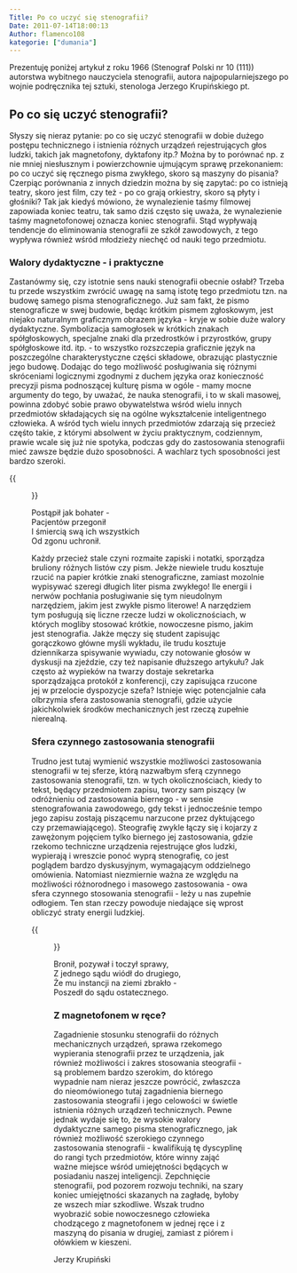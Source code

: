```yaml
---
Title: Po co uczyć się stenografii?
Date: 2011-07-14T18:00:13
Author: flamenco108
kategorie: ["dumania"]
---
```


Prezentuję poniżej artykuł z roku 1966 (Stenograf Polski nr 10 (111))
autorstwa wybitnego nauczyciela stenografii, autora najpopularniejszego
po wojnie podręcznika tej sztuki, stenologa Jerzego Krupińskiego pt.

## Po co się uczyć stenografii?

Słyszy się nieraz pytanie: po co się uczyć stenografii w dobie dużego
postępu technicznego i istnienia różnych urządzeń rejestrujących głos
ludzki, takich jak magnetofony, dyktafony itp.? Można by to porównać np.
z nie mniej niesłusznym i powierzchownie ujmującym sprawę przekonaniem:
po co uczyć się ręcznego pisma zwykłego, skoro są maszyny do pisania?
Czerpiąc porównania z innych dziedzin można by się zapytać: po co
istnieją teatry, skoro jest film, czy też - po co grają orkiestry, skoro
są płyty i głośniki?
Tak jak kiedyś mówiono, że wynalezienie taśmy filmowej zapowiada koniec
teatru, tak samo dziś często się uważa, że wynalezienie taśmy
magnetofonowej oznacza koniec stenografii. Stąd wypływają tendencje do
eliminowania stenografii ze szkół zawodowych, z tego wypływa również
wśród młodzieży niechęć od nauki tego przedmiotu.

### Walory dydaktyczne - i praktyczne

Zastanówmy się, czy istotnie sens nauki stenografii obecnie osłabł?
Trzeba tu przede wszystkim zwrócić uwagę na samą istotę tego przedmiotu
tzn. na budowę samego pisma stenograficznego. Już sam fakt, że pismo
stenograficze w swej budowie, będąc krótkim pismem zgłoskowym, jest
niejako naturalnym graficznym obrazem języka - kryje w sobie duże walory
dydaktyczne. Symbolizacja samogłosek w krótkich znakach spółgłoskowych,
specjalne znaki dla przedrostków i przyrostków, grupy spółgłoskowe itd.
itp. - to wszystko rozszczepia graficznie język na poszczególne
charakterystyczne części składowe, obrazując plastycznie jego budowę.
Dodając do tego możliwość posługiwania się różnymi skróceniami
logicznymi zgodnymi z duchem języka oraz konieczność precyzji pisma
podnoszącej kulturę pisma w ogóle - mamy mocne argumenty do tego, by
uważać, że nauka stenografii, i to w skali masowej, powinna zdobyć sobie
prawo obywatelstwa wśród wielu innych przedmiotów składających się na
ogólne wykształcenie inteligentnego człowieka. A wśród tych wielu innych
przedmiotów zdarzają się przecież częśto takie, z którymi absolwent w
życiu praktycznym, codziennym, prawie wcale się już nie spotyka, podczas
gdy do zastosowania stenografii mieć zawsze będzie dużo sposobności. A
wachlarz tych sposobności jest bardzo szeroki.

<!-- ![]({filename}/wp-images/uploads/2011/07/nagrobek_lekarza1-300x49.png){width="640" height="104"}]({filename}/wp-images/uploads/2011/07/nagrobek_lekarza1.png) -->

{{<figure src="nagrobek_lekarza1.png" title="Nagrobek lekarza">}}

Postąpił jak bohater - \
Pacjentów przegonił \
I śmiercią swą ich wszystkich \
Od zgonu uchronił.



Każdy przecież stale czyni rozmaite zapiski i notatki, sporządza
bruliony różnych listów czy pism. Jekże niewiele trudu kosztuje rzucić
na papier krótkie znaki stenograficzne, zamiast mozolnie wypisywać
szeregi długich liter pisma zwykłego! Ile energii i nerwów pochłania
posługiwanie się tym nieudolnym narzędziem, jakim jest zwykłe pismo
literowe! A narzędziem tym posługują się liczne rzecze ludzi w
okolicznościach, w których mogliby stosować krótkie, nowoczesne pismo,
jakim jest stenografia.
Jakże męczy się student zapisując gorączkowo główne myśli wykładu, ile
trudu kosztuje dziennikarza spisywanie wywiadu, czy notowanie głosów w
dyskusji na zjeździe, czy też napisanie dłuższego artykułu? Jak często
aż wypieków na twarzy dostaje sekretarka sporządzająca protokół z
konferencji, czy zapisująca rzucone jej w przelocie dyspozycje szefa?
Istnieje więc potencjalnie cała olbrzymia sfera zastosowania
stenografii, gdzie użycie jakichkolwiek środków mechanicznych jest
rzeczą zupełnie nierealną.

### Sfera czynnego zastosowania stenografii

Trudno jest tutaj wymienić wszystkie możliwości zastosowania stenografii
w tej sferze, którą nazwałbym sferą czynnego zastosowania stenografii,
tzn. w tych okolicznościach, kiedy to tekst, będący przedmiotem zapisu,
tworzy sam piszący (w odróżnieniu od zastosowania biernego - w sensie
stenografowania zawodowego, gdy tekst i jednocześnie tempo jego zapisu
zostają piszącemu narzucone przez dyktującego czy przemawiającego).
Steografię zwykle łączy się i kojarzy z zawężonym pojęciem tylko
biernego jej zastosowania, gdzie rzekomo techniczne urządzenia
rejestrujące głos ludzki, wypierają i wreszcie ponoć wyprą stenografię,
co jest poglądem bardzo dyskusyjnym, wymagającym oddzielnego omówienia.
Natomiast niezmiernie ważna ze względu na możliwości różnorodnego i
masowego zastosowania - owa sfera czynnego stosowania stenografii - leży
u nas zupełnie odłogiem. Ten stan rzeczy powoduje niedające się wprost
obliczyć straty energii ludzkiej.

<!-- ![]({filename}/wp-images/uploads/2011/07/nagrobek_adwokata1-300x75.png){width="640" height="160"}]({filename}/wp-images/uploads/2011/07/nagrobek_adwokata1.png) -->

{{<figure src="nagrobek_adwokata1.png" title="Nagrobek adwokata" >}}


Bronił, pozywał i toczył sprawy, \
Z jednego sądu wiódł do drugiego, \
Że mu instancji na ziemi zbrakło - \
Poszedł do sądu ostatecznego.

### Z magnetofonem w ręce?

Zagadnienie stosunku stenografii do różnych mechanicznych urządzeń,
sprawa rzekomego wypierania stenografii przez te urządzenia, jak również
możliwości i zakres stosowania steografii - są problemem bardzo
szerokim, do którego wypadnie nam nieraz jeszcze powrócić, zwłaszcza do
nieomówionego tutaj zagadnienia biernego zastosowania steografii i jego
celowości w świetle istnienia różnych urządzeń technicznych. Pewne
jednak wydaje się to, że wysokie walory dydaktyczne samego pisma
stenograficznego, jak również możliwość szerokiego czynnego zastosowania
stenografii - kwalifikują tę dyscyplinę do rangi tych przedmiotów, które
winny zająć ważne miejsce wśród umiejętności będących w posiadaniu
naszej inteligencji. Zepchnięcie stenografii, pod pozorem rozwoju
techniki, na szary koniec umiejętności skazanych na zagładę, byłoby ze
wszech miar szkodliwe.
Wszak trudno wyobrazić sobie nowoczesnego człowieka chodzącego z
magnetofonem w jednej ręce i z maszyną do pisania w drugiej, zamiast z
piórem i ołówkiem w kieszeni.



Jerzy Krupiński
